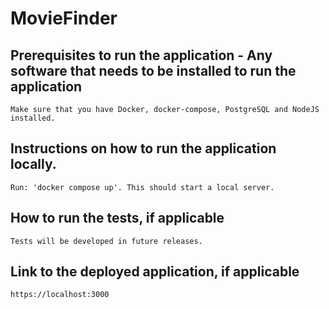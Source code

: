 MovieFinder
==========================

## Prerequisites to run the application - Any software that needs to be installed to run the application
    Make sure that you have Docker, docker-compose, PostgreSQL and NodeJS installed.
## Instructions on how to run the application locally.
   

    Run: 'docker compose up'. This should start a local server.
## How to run the tests, if applicable
    Tests will be developed in future releases.
## Link to the deployed application, if applicable
    https://localhost:3000
